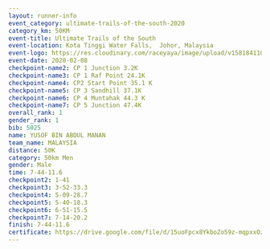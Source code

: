 ```yaml
--- 
layout: runner-info 
event_category: ultimate-trails-of-the-south-2020 
category_km: 50KM 
event-title: Ultimate Trails of the South 
event-location: Kota Tinggi Water Falls,  Johor, Malaysia 
event-logo: https://res.cloudinary.com/raceyaya/image/upload/v1581841103/logo/2020/ultimate-trails-2020_i93dfj.jpg 
event-date: 2020-02-08 
checkpoint-name2: CP 1 Junction 3.2K 
checkpoint-name3: CP 1 Raf Point 24.1K 
checkpoint-name4: CP2 Start Point 35.1 K 
checkpoint-name5: CP 3 Sandhill 37.1K 
checkpoint-name6: CP 4 Muntahak 44.3 K 
checkpoint-name7: CP 5 Junction 47.4K 
overall_rank: 1
gender_rank: 1
bib: 5025
name: YUSOF BIN ABDUL MANAN
team_name: MALAYSIA
distance: 50K
category: 50km Men
gender: Male
time: 7-44-11.6
checkpoint2: 1-41
checkpoint3: 3-52-33.3
checkpoint4: 5-09-28.7
checkpoint5: 5-40-18.3
checkpoint6: 6-51-15.5
checkpoint7: 7-14-20.2
finish: 7-44-11.6
certificate: https://drive.google.com/file/d/15uoFpcx8YkboZo59z-mqpxxOztvZSDKm/view?usp=sharing
--- 
```

